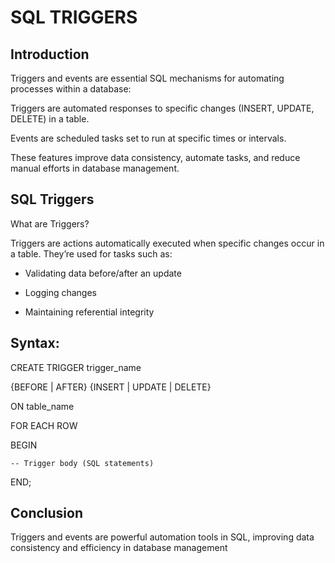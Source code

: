 # SQL TRIGGERS
## Introduction

Triggers and events are essential SQL mechanisms for automating processes within a database:



Triggers are automated responses to specific changes (INSERT, UPDATE, DELETE) in a table.

Events are scheduled tasks set to run at specific times or intervals.

These features improve data consistency, automate tasks, and reduce manual efforts in database management.
## SQL Triggers

What are Triggers?

Triggers are actions automatically executed when specific changes occur in a table. They’re used for tasks such as:



* Validating data before/after an update

* Logging changes

* Maintaining referential integrity

## Syntax:



CREATE TRIGGER trigger_name

{BEFORE | AFTER} {INSERT | UPDATE | DELETE}

ON table_name

FOR EACH ROW

BEGIN

    -- Trigger body (SQL statements)

END;

## Conclusion
Triggers and events are powerful automation tools in SQL, improving data consistency and efficiency in database management
